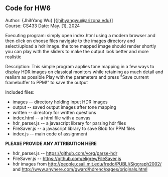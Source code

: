 Code for HW6
------------

Author: {JhihYang Wu} [{jhihyangwu@arizona.edu}]  
Course: CS433 
Date: May. [1], 2024

Executing program:
simply open index.html using a modern browser and then click on choose files 
navigate to the images directory and select/upload a hdr image.
the tone mapped image should render shortly
you can play with the sliders to make the output look better and more realistic

Description:
This simple program applies tone mapping in a few ways to display HDR images
on classical monitors while retaining as much detail and realism as possible
Play with the parameters and press "Save current framebuffer to PPM!" to save
the output

Included files:
* images -- directory holding input HDR images
* output -- saved output images after tone mapping
* written -- directory for written questions
* index.html -- a html file with a canvas
* hdr_parser.js -- a javascript library for parsing hdr files
* FileSaver.js -- a javascript library to save Blob for PPM files
* index.js -- main code of assignment

**PLEASE PROVIDE ANY ATTRIBUTION HERE**
* hdr_parser.js -- https://github.com/vorg/parse-hdr
* FileSaver.js -- https://github.com/eligrey/FileSaver.js
* hdr images from http://people.csail.mit.edu/fredo/PUBLI/Siggraph2002/ and http://www.anyhere.com/gward/hdrenc/pages/originals.html
